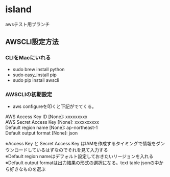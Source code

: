 # island
awsテスト用ブランチ

## AWSCLI設定方法
### CLIをMacにいれる
- sudo brew install python
- sudo easy_install pip
- sudo pip install awscli

### AWSCLIの初期設定
- aws configureを叩くと下記がでてくる。

AWS Access Key ID [None]: xxxxxxxxx  
AWS Secret Access Key [None]: xxxxxxxxxx  
Default region name [None]: ap-northeast-1  
Default output format [None]: json  

※Access Key と Secret Access Key はIAMを作成するタイミングで情報をダンウンロードしているはずなのでそれを見て入力する  
※Default region nameはデフォルト設定しておきたいリージョンを入れる  
※Default output formatは出力結果の形式の選択になる。text table jsonの中から好きなものを選ぶ
